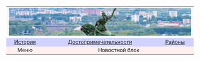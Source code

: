 <html>
<head>
<title>Уфа</title>
<link href="style.css" rel="stylesheet" type="text/css">
</head>
<body> <table width="100%" height="100%">

<tr height="20%">
<td colspan=3><img src="салават.jpg" width="100%"></td>
</tr>

<tr bgcolor="#D0D2FF" height="5%">
<td width="20%"><center><a href="history.html">История</a></center></td>
<td><center><a href="dost.html">Достопримечательности</a></center></td>
<td width="20%"><center><a href="rayons.html">Районы</a></center></td>
</tr>
<tr bgcolor="#FFF0F0">
<td><center>Меню</center></td>
<td colspan=2><center>Новостной блок</center></td>
</tr>
</table>
</body>
</html>
